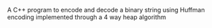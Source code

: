 A C++ program to encode and decode a binary string using Huffman encoding 
implemented through a 4 way heap algorithm
